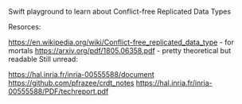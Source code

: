 Swift playground to learn about Conflict-free Replicated Data Types

Resorces:

https://en.wikipedia.org/wiki/Conflict-free_replicated_data_type - for mortals
https://arxiv.org/pdf/1805.06358.pdf - pretty theoretical but readable
Still unread:

https://hal.inria.fr/inria-00555588/document
https://github.com/pfrazee/crdt_notes
https://hal.inria.fr/inria-00555588/PDF/techreport.pdf
